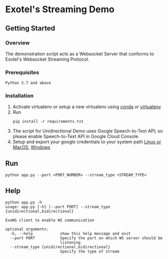 # Exotel's Streaming Demo

## Getting Started
### Overview
The demonstration script acts as a Websocket Server that conforms to Exotel's Websocket Streaming Protocol. 

### Prerequisites
```
Python 3.7 and above
```

### Installation
1. Activate virtualenv or setup a new virtualenv using [conda](https://docs.conda.io/projects/conda/en/latest/user-guide/install/index.html) or [virtualenv](https://virtualenv.pypa.io/en/latest/installation.html)
2. Run
    ```
    pip install -r requirements.txt
    ```
3. The script for Unidirectional Demo uses Google Speech-to-Text API; so please enable Speech-to-Text API in Google Cloud Console. 
4. Setup and export your google credentials to your system path [Linux or MacOS](https://cloud.google.com/speech-to-text/docs/libraries#linux-or-macos), [Windows](https://cloud.google.com/speech-to-text/docs/libraries#windows)

## Run
```
python app.py --port <PORT_NUMBER> --stream_type <STREAM_TYPE>
```

## Help
```
python app.py -h
usage: app.py [-h] [--port PORT] --stream_type {unidirectional,bidirectional}

ExoWS client to enable WS communication

optional arguments:
  -h, --help            show this help message and exit
  --port PORT           Specify the port on which WS server should be
                        listening
  --stream_type {unidirectional,bidirectional}
                        Specify the type of stream
```



